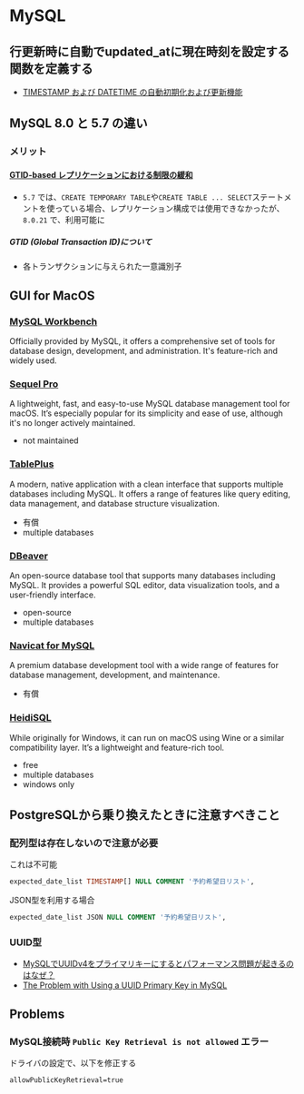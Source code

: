 # MySQL

## 行更新時に自動でupdated_atに現在時刻を設定する関数を定義する

- [TIMESTAMP および DATETIME の自動初期化および更新機能](https://dev.mysql.com/doc/refman/8.0/ja/timestamp-initialization.html)

## MySQL 8.0 と 5.7 の違い

### メリット

#### [GTID-based レプリケーションにおける制限の緩和](https://dev.mysql.com/doc/refman/8.0/en/replication-gtids-restrictions.html)

- `5.7` では、`CREATE TEMPORARY TABLE`や`CREATE TABLE ... SELECT`ステートメントを使っている場合、レプリケーション構成では使用できなかったが、`8.0.21` で、利用可能に

##### GTID (Global Transaction ID)について

- 各トランザクションに与えられた一意識別子

## GUI for MacOS

### [MySQL Workbench](https://www.mysql.com/products/workbench/)

Officially provided by MySQL, it offers a comprehensive set of tools for database design, development, and administration. It's feature-rich and widely used.

### [Sequel Pro](https://sequelpro.com/)

A lightweight, fast, and easy-to-use MySQL database management tool for macOS. It’s especially popular for its simplicity and ease of use, although it's no longer actively maintained.

- not maintained

### [TablePlus](https://tableplus.com/)

A modern, native application with a clean interface that supports multiple databases including MySQL. It offers a range of features like query editing, data management, and database structure visualization.

- 有償
- multiple databases

### [DBeaver](https://dbeaver.io/)

An open-source database tool that supports many databases including MySQL. It provides a powerful SQL editor, data visualization tools, and a user-friendly interface.

- open-source
- multiple databases

### [Navicat for MySQL](https://www.navicat.com/en/products/navicat-for-mysql)

A premium database development tool with a wide range of features for database management, development, and maintenance.

- 有償

### [HeidiSQL](https://www.heidisql.com/)

While originally for Windows, it can run on macOS using Wine or a similar compatibility layer. It’s a lightweight and feature-rich tool.

- free
- multiple databases
- windows only

## PostgreSQLから乗り換えたときに注意すべきこと

### 配列型は存在しないので注意が必要

これは不可能
```sql
expected_date_list TIMESTAMP[] NULL COMMENT '予約希望日リスト',
```

JSON型を利用する場合

```sql
expected_date_list JSON NULL COMMENT '予約希望日リスト',
```

### UUID型

- [MySQLでUUIDv4をプライマリキーにするとパフォーマンス問題が起きるのはなぜ？](https://zenn.dev/reiwatravel/articles/9ce1050bf8509b)
- [The Problem with Using a UUID Primary Key in MySQL](https://planetscale.com/blog/the-problem-with-using-a-uuid-primary-key-in-mysql)

## Problems

### MySQL接続時 `Public Key Retrieval is not allowed` エラー

ドライバの設定で、以下を修正する
```
allowPublicKeyRetrieval=true
```

